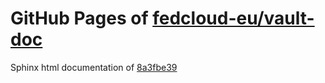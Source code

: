 GitHub Pages of [fedcloud-eu/vault-doc](https://github.com/fedcloud-eu/vault-doc.git)
===
Sphinx html documentation of [8a3fbe39](https://github.com/fedcloud-eu/vault-doc/tree/8a3fbe39a8c76c2dc98cf16ed2c7e9e551759d1a)
